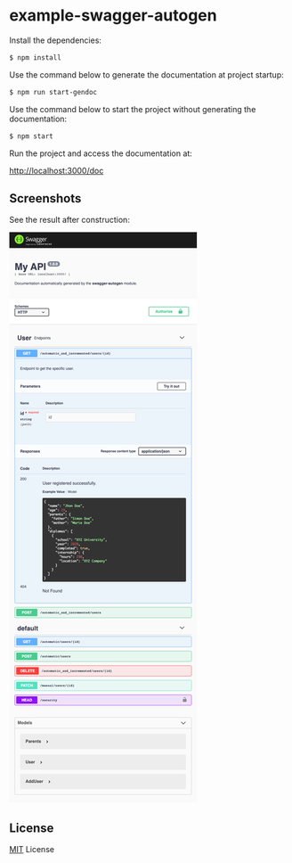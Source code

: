# example-swagger-autogen

Install the dependencies:

```bash
$ npm install
```

Use the command below to generate the documentation at project startup:

```bash
$ npm run start-gendoc
```

Use the command below to start the project without generating the documentation:

```bash
$ npm start
```

Run the project and access the documentation at:

[http://localhost:3000/doc](http://localhost:3000/doc)

## Screenshots
See the result after construction:

![](https://raw.githubusercontent.com/davibaltar/public-store/master/screen-swagger-autogen.png)


## License
[MIT](LICENSE) License